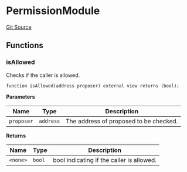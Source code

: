 # PermissionModule
[Git Source](https://github.com/SyndicateProtocol/metabased-rollup/blob/564ccf6a3d85fe3c184cae4f9cbab9ecfb6401c6/src/interfaces/PermissionModule.sol)


## Functions
### isAllowed

Checks if the caller is allowed.


```solidity
function isAllowed(address proposer) external view returns (bool);
```
**Parameters**

|Name|Type|Description|
|----|----|-----------|
|`proposer`|`address`|The address of proposed to be checked.|

**Returns**

|Name|Type|Description|
|----|----|-----------|
|`<none>`|`bool`|bool indicating if the caller is allowed.|


